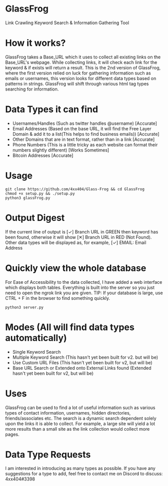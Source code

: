 # GlassFrog  
Link Crawling Keyword Search & Information Gathering Tool  
  
# How it works?  
GlassFrog takes a Base_URL which it uses to collect all existing links on the Base_URL's webpage. While collecting links, it will check each link for the keyword & if exists will return a result. This is the 2nd version of GlassFrog, where the first version relied on luck for gathering information such as emails or usernames, this version looks for different data types based on patterns in strings. GlassFrog will shift through various html tag types searching for information.  

# Data Types it can find
* Usernames/Handles (Such as twitter handles @username) [Accurate]
* Email Addresses (Based on the base URL, it will find the Free Layer Domain & add it to a list(This helps to find business emails)) [Accurate]
* Other Domains that are in text format, rather than in a link [Accurate]
* Phone Numbers (This is a little tricky as each website can format their numbers slightly different) [Works Sometimes]
* Bitcoin Addresses [Accurate]
  
# Usage  
  
```
git clone https://github.com/4xx404/Glass-Frog && cd GlassFrog
chmod +x setup.py && ./setup.py
python3 glassFrog.py
```

# Output Digest
If the current line of output is [✓] Branch URL in GREEN then keyword has been found, otherwise it will show [✕] Branch URL in RED (Not Found).  
Other data types will be displayed as, for example, [✓] EMAIL: Email Address
  
# Quickly view the whole database
For Ease of Accessibility to the data collected, I have added a web interface which displays both tables. Everything is built into the server so you just need to open the ngrok link you are given. TIP: If your database is large, use CTRL + F in the browser to find something quickly.  
```
python3 server.py
```
  
# Modes (All will find data types automatically)
* Single Keyword Search
* Multiple Keyword Search (This hasn't yet been built for v2. but will be)
* Use Custom URL Files (This hasn't yet been built for v2, but will be)
* Base URL Search or Extended onto External Links found (Extended hasn't yet been built for v2, but will be)
  
# Uses  
GlassFrog can be used to find a lot of useful information such as various types of contact information, usernames, hidden directories, friends/associates etc. The search is a dynamic search dependent solely upon the links it is able to collect. For example, a large site will yield a lot more results than a small site as the link collection would collect more pages.  
  
# Data Type Requests  
I am interested in introducing as many types as possible. If you have any suggestions for a type to add, feel free to contact me on Discord to discuss: 4xx404#3398  
